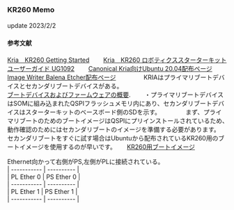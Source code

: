 ### KR260 Memo  
update 2023/2/2　　
  
#### 参考文献　　
[Kria　KR260 Getting Started](https://japan.xilinx.com/products/som/kria/kr260-robotics-starter-kit/kr260-getting-started/getting-started.html)　　
[Kria　KR260 ロボティクススターターキット ユーザーガイド UG1092](https://docs.xilinx.com/r/ja-JP/ug1092-kr260-starter-kit)　　
[Canonical Kria向けUbuntu 20.04配布ページ](https://ubuntu.com/download/amd-xilinx)　　
[Image Writer Balena Etcher配布ページ](https://www.balena.io/etcher)　　
　　
KRIAはプライマリブートデバイスとセカンダリブートデバイスがある。  
[ブートデバイスおよびファームウェアの概要](https://docs.xilinx.com/r/ja-JP/ug1092-kr260-starter-kit/%E3%83%96%E3%83%BC%E3%83%88-%E3%83%87%E3%83%90%E3%82%A4%E3%82%B9%E3%81%8A%E3%82%88%E3%81%B3%E3%83%95%E3%82%A1%E3%83%BC%E3%83%A0%E3%82%A6%E3%82%A7%E3%82%A2%E3%81%AE%E6%A6%82%E8%A6%81).　　
・プライマリブートデバイスはSOMに組み込まれたQSPIフラッシュメモリ内にあり、セカンダリブートデバイスはスターターキットのベースボード側のSDを示す。　　
　　
まず、プライマリブートのためのブートイメージはQSPIにプリインストールされているため、　　
動作確認のためにはセカンダリブートのイメージを準備する必要があります。　　
　　
セカンダリブートをすぐに試す場合はUbuntuから配布されているKR260用のブートイメージを使用するのが早いです。　　
[KR260用ブートイメージ]()　　

Ethernet向かって右側がPS,左側がPLに接続されている。  
| ----------- | ---------- |  
| PL Ether 0  | PS Ether 0 |  
| ----------- | ---------- |  
| PL Ether 1  | PS Ether 1 |  
| ----------- | ---------- |  
  
